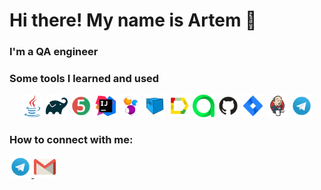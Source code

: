 
 <h1>Hi there! My name is Artem 👋</h1>
 <h3>I'm a QA engineer</h3>


### Some tools I learned and used

  <p align="center">
<img width="7%" title="Java" src="icons/java-original.svg">
<img width="7%" title="Java" src="icons/gradle-original.svg">
<img width="7%" title="Java" src="icons/JUnit5.svg">
<img width="7%" title="Java" src="icons/intellij-original.svg">
<img width="7%" title="Java" src="icons/Selenide.svg">
<img width="7%" title="Java" src="icons/Selenoid.svg">
<img width="7%" title="Java" src="icons/Allure.svg">
<img width="7%" title="Java" src="icons/AllureTestOps.svg">
<img width="7%" title="Java" src="icons/GitHub.svg">
<img width="7%" title="Java" src="icons/Jira.svg">
<img width="7%" title="Java" src="icons/Jenkins.svg">
<img width="7%" title="Java" src="icons/Telegram.svg">



</p>

### How to connect with me:

<a href="https://t.me/ArtemL999" target="blank"><img width="7%" title="Java" src="icons/Telegram.svg"> </a>
<a href="mailto:artem.vas.larichev@gmail.com" target="blank"><img width="7%" title="Java" src="icons/Gmail.svg"> </a>




<!--
**artl-hub/artl-hub** is a ✨ _special_ ✨ repository because its `README.md` (this file) appears on your GitHub profile.

Here are some ideas to get you started:
### Hi there! 👋

- 🔭 I’m currently working on ...
- 🌱 I’m currently learning ...
- 👯 I’m looking to collaborate on ...
- 🤔 I’m looking for help with ...
- 💬 Ask me about ...
- 📫 How to reach me: ...
- 😄 Pronouns: ...
- ⚡ Fun fact: ...
-->
